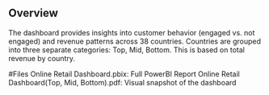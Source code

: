 ## Overview
The dashboard provides insights into customer behavior (engaged vs. not engaged) and revenue patterns across 38 countries.
Countries are grouped into three separate categories: Top, Mid, Bottom. This is based on total revenue by country.


#Files 
Online Retail Dashboard.pbix: Full PowerBI Report
Online Retail Dashboard(Top, Mid, Bottom).pdf: Visual snapshot of the dashboard
